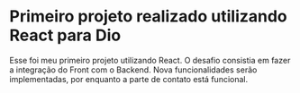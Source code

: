 # Primeiro projeto realizado utilizando React para Dio

Esse foi meu primeiro projeto utilizando React. O desafio consistia em fazer a integração do Front com o Backend.
Nova funcionalidades serão implementadas, por enquanto a parte de contato está funcional.
